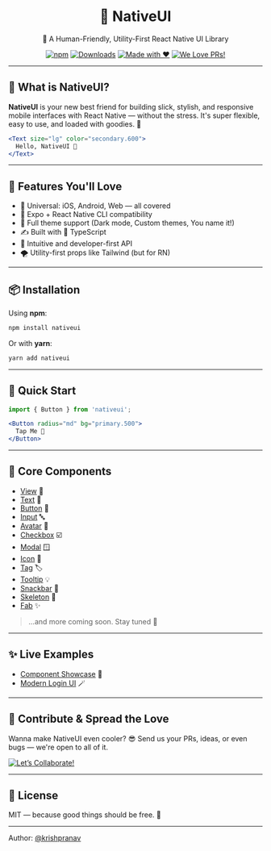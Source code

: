 <h1 align="center">🌿 NativeUI</h1>

<div align="center">

🍭 A Human-Friendly, Utility-First React Native UI Library

[![npm](https://img.shields.io/npm/v/nativeui?style=flat-square)](https://npmjs.com/package/nativeui)
[![Downloads](https://img.shields.io/npm/dm/nativeui.svg?style=flat-square)](https://npmjs.com/package/nativeui)
[![Made with ❤️](https://img.shields.io/badge/made%20with-%E2%9D%A4-red?style=flat-square)](#)
[![We Love PRs!](https://img.shields.io/badge/PRs-welcome-green.svg?style=flat-square)](http://makeapullrequest.com)

</div>

[//]: # (<p align="center">)

[//]: # (  <a href="https://nativeui.dev">)

[//]: # (    <img width="400px" src="https://your-domain.com/preview.png" alt="NativeUI Preview" />)

[//]: # (  </a>)

[//]: # (</p>)

---

## 🚀 What is NativeUI?

**NativeUI** is your new best friend for building slick, stylish, and responsive mobile interfaces with React Native — without the stress. It's super flexible, easy to use, and loaded with goodies. 🍫

```jsx
<Text size="lg" color="secondary.600">
  Hello, NativeUI 🌈
</Text>
```

---

## 🌟 Features You'll Love

* 📱 Universal: iOS, Android, Web — all covered
* 💼 Expo + React Native CLI compatibility
* 🎨 Full theme support (Dark mode, Custom themes, You name it!)
* ✍️ Built with 💯 TypeScript
* 🔧 Intuitive and developer-first API
* 🌪️ Utility-first props like Tailwind (but for RN)

---

## 📦 Installation

Using **npm**:

```bash
npm install nativeui
```

Or with **yarn**:

```bash
yarn add nativeui
```

---

## 🔧 Quick Start

```jsx
import { Button } from 'nativeui';

<Button radius="md" bg="primary.500">
  Tap Me 🚀
</Button>
```

---

## 🧩 Core Components

* <a href="https://nativeui.dev/docs/view">View</a> 🧱
* <a href="https://nativeui.dev/docs/text">Text</a> 📝
* <a href="https://nativeui.dev/docs/button">Button</a> 🎯
* <a href="https://nativeui.dev/docs/input">Input</a> 🔤
* <a href="https://nativeui.dev/docs/avatar">Avatar</a> 🧑
* <a href="https://nativeui.dev/docs/checkbox">Checkbox</a> ☑️
* <a href="https://nativeui.dev/docs/modal">Modal</a> 🪟
* <a href="https://nativeui.dev/docs/icon">Icon</a> 🎨
* <a href="https://nativeui.dev/docs/tag">Tag</a> 🏷️
* <a href="https://nativeui.dev/docs/tooltip">Tooltip</a> 💡
* <a href="https://nativeui.dev/docs/snackbar">Snackbar</a> 🍫
* <a href="https://nativeui.dev/docs/skeleton">Skeleton</a> 🦴
* <a href="https://nativeui.dev/docs/fab">Fab</a> ✨

> ...and more coming soon. Stay tuned 👀

---

## ✨ Live Examples

* [Component Showcase](https://snack.expo.dev/@you/nativeui-showcase) 🍿
* [Modern Login UI](https://snack.expo.dev/@you/nativeui-login-example) 🪄

---

## 🤝 Contribute & Spread the Love

Wanna make NativeUI even cooler? 😎 Send us your PRs, ideas, or even bugs — we're open to all of it.

[![Let’s Collaborate!](https://img.shields.io/badge/Let's-Collaborate-brightgreen?style=for-the-badge)](https://github.com/yourname/nativeui)

---

## 🧠 License

MIT — because good things should be free. 💖

---

Author: [@krishpranav](https://github.com/krishpranav)
